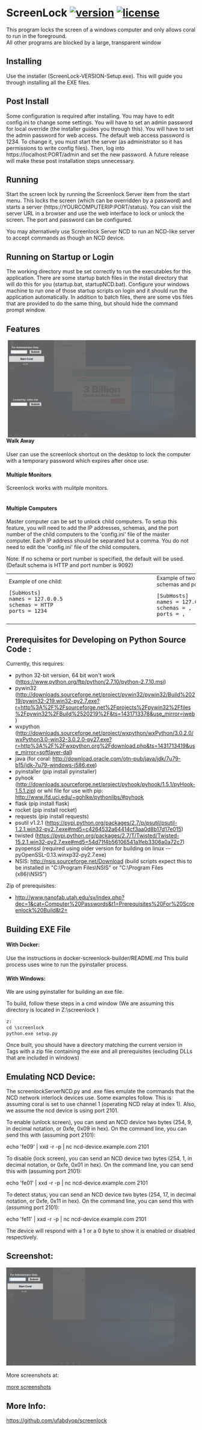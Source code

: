 # ScreenLock  [![version][version-badge]][CHANGELOG] [![license][license-badge]][LICENSE]

This program locks the screen of a windows computer and only allows coral to run in the foreground.  
All other programs are blocked by a large, transparent window

## Installing
Use the installer (ScreenLock-VERSION-Setup.exe).  This will guide you through installing all the EXE files.

## Post Install
Some configuration is required after installing.  You may have to edit config.ini to change some settings.
You will have to set an admin password for local override (the installer guides you through this). You
will have to set the admin password for web access.  The default web access password is 1234.  To change it,
you must start the server (as administrator so it has permissions to write config files).  Then, log into
https://localhost:PORT/admin and set the new password.  A future release will make these post installation
steps unnecessary.

## Running
Start the screen lock by running the Screenlock Server item from the start menu.  This locks the screen
(which can be overridden by a password) and starts a server (https://YOURCOMPUTERIP:PORT/status).  You
can visit the server URL in a browser and use the web interface to lock or unlock the screen.  The port
and password can be configured.

You may alternatively use Screenlock Server NCD to run an NCD-like server to accept commands as though
an NCD device.

## Running on Startup or Login
The working directory must be set correctly to run the executables for this application.  There are
some startup batch files in the install directory that will do this for you (startup.bat, startupNCD.bat).
Configure your windows machine to run one of those startup scripts on login and it should run the 
application automatically.  In addition to batch files, there are some vbs files that are provided to 
do the same thing, but should hide the command prompt window.

## Features

<img src="screenshots/v11-1.png" align="right" width="500">

#### Walk Away
User can use the screenlock shortcut on the desktop to lock the computer with a temporary password which expires after once use.

#### Multiple Monitors
Screenlock works with mulitple monitors.
<br><br>
#### Multiple Computers
Master computer can be set to unlock child computers. To setup this feature, you will need to add the IP addresses, schemas, and the port number of the child computers to the 'config.ini' file of the master computer. Each IP address should be separated but a comma. You do not need to edit the 'config.ini' file of the child computers.

Note: If no schema or port number is specified, the default will be used. (Default schema is HTTP and port number is 9092)

<table>
<tr>
<td>
Example of one child:
<pre>
[SubHosts]
names = 127.0.0.5
schemas = HTTP                               
ports = 1234</pre>
</td>
<td>
Example of two childs with default schemas and ports:
<pre>
[SubHosts]
names = 127.0.0.5, 127.0.0.12
schemas = ,
ports = ,</pre>
</td>
</tr>
</table>

## Prerequisites for Developing on Python Source Code :

Currently, this requires:

* python 32-bit version, 64 bit won't work (https://www.python.org/ftp/python/2.7.10/python-2.7.10.msi)
* pywin32 (http://downloads.sourceforge.net/project/pywin32/pywin32/Build%20219/pywin32-219.win32-py2.7.exe?r=http%3A%2F%2Fsourceforge.net%2Fprojects%2Fpywin32%2Ffiles%2Fpywin32%2FBuild%2520219%2F&ts=1431713378&use_mirror=iweb)
* wxpython (http://downloads.sourceforge.net/project/wxpython/wxPython/3.0.2.0/wxPython3.0-win32-3.0.2.0-py27.exe?r=http%3A%2F%2Fwxpython.org%2Fdownload.php&ts=1431713419&use_mirror=softlayer-dal)
* java (for coral: http://download.oracle.com/otn-pub/java/jdk/7u79-b15/jdk-7u79-windows-i586.exe)
* pyinstaller (pip install pyinstaller)
* pyhook (http://downloads.sourceforge.net/project/pyhook/pyhook/1.5.1/pyHook-1.5.1.zip) or whl file for use with pip: http://www.lfd.uci.edu/~gohlke/pythonlibs/#pyhook
* flask (pip install flask)
* rocket (pip install rocket)
* requests (pip install requests)
* psutil v1.2.1 (https://pypi.python.org/packages/2.7/p/psutil/psutil-1.2.1.win32-py2.7.exe#md5=c4264532a64414cf3aa0d8b17d17e015)
* twisted (https://pypi.python.org/packages/2.7/T/Twisted/Twisted-15.2.1.win32-py2.7.exe#md5=54d71f4b56106541a1feb3306a0a72c7)
* pyopenssl (required using older version for building on linux -- pyOpenSSL-0.13.winxp32-py2.7.exe)
* NSIS: http://nsis.sourceforge.net/Download (build scripts expect this to be installed in "C:\Program Files\NSIS" or "C:\Program Files (x86)\NSIS")

Zip of prerequisites:

* http://www.nanofab.utah.edu/sv/index.php?dec=1&cat=Computer%20Passwords&t1=Prerequisites%20For%20Screenlock%20Build&t2=

## Building EXE File

#### With Docker:

Use the instructions in docker-screenlock-builder/README.md
This build process uses wine to run the pyinstaller process.

#### With Windows:

We are using pyinstaller for building an exe file.

To build, follow these steps in a cmd window (We are assuming this directory is located in Z:\screenlock )

    z:
    cd \screenlock
    python.exe setup.py

Once built, you should have a directory matching the current version in Tags with a zip file containing the exe and all
prerequisites (excluding DLLs that are included in windows)


## Emulating NCD Device:
The screenlockServerNCD.py and .exe files emulate the commands that the NCD network interlock devices use.  Some examples
follow.  This is assuming coral is set to use channel 1 (operating NCD relay at index 1).  Also, we assume the ncd device
is using port 2101.

To enable (unlock screen), you can send an NCD device two bytes (254, 9, in decimal notation, or 0xfe, 0x09 in hex).  On the command line, you can send this with (assuming port 2101):

  echo 'fe09' | xxd -r -p | nc ncd-device.example.com 2101

To disable (lock screen), you can send an NCD device two bytes (254, 1, in decimal notation, or 0xfe, 0x01 in hex).  On the command line, you can send this with (assuming port 2101):

  echo 'fe01' | xxd -r -p | nc ncd-device.example.com 2101

To detect status, you can send an NCD device two bytes (254, 17, in decimal notation, or 0xfe, 0x11 in hex).  On the command line, you can send this with (assuming port 2101):

  echo 'fe11' | xxd -r -p | nc ncd-device.example.com 2101

The device will respond with a 1 or a 0 byte to show it is enabled or disabled respectively.

## Screenshot:
![Screenshot](screenshots/v11.png)

More screenshots at:

[more screenshots](https://github.com/ufabdyop/screenlock/blob/master/doc/screenshots/example.md "Examples") 

## More Info:
https://github.com/ufabdyop/screenlock



[CHANGELOG]: ./CHANGELOG.md
[LICENSE]: ./LICENSE
[version-badge]: https://img.shields.io/badge/Version-1.1.16-blue.svg
[license-badge]: https://img.shields.io/badge/License-MIT-blue.svg
